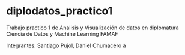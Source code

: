 ﻿# diplodatos_practico1
Trabajo practico 1 de Analisis y Visualización de datos en diplomatura Ciencia de Datos y Machine Learning FAMAF 

Integrantes:
Santiago Pujol,
Daniel Chumacero
a